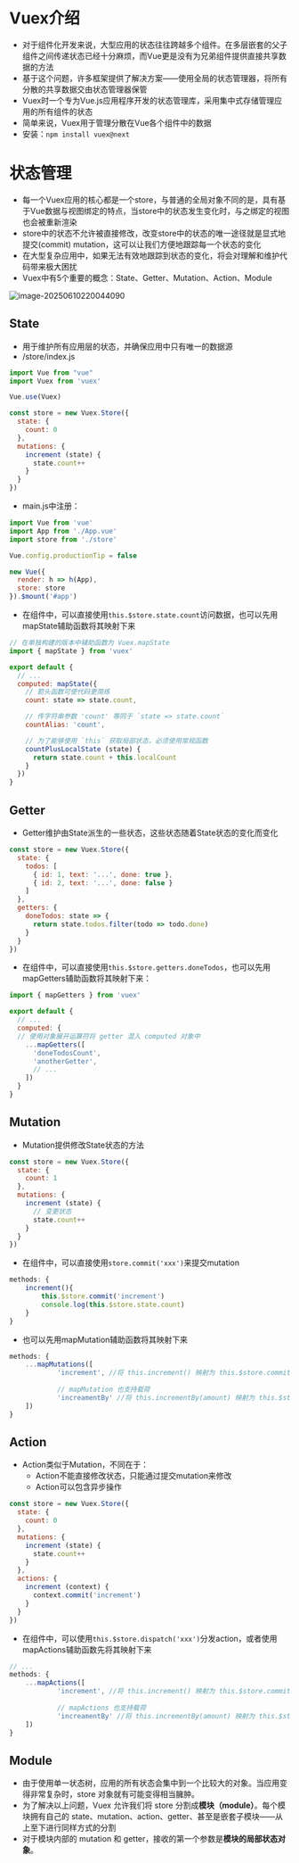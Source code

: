 # Vuex介绍

- 对于组件化开发来说，大型应用的状态往往跨越多个组件。在多层嵌套的父子组件之间传递状态已经十分麻烦，而Vue更是没有为兄弟组件提供直接共享数据的方法
- 基于这个问题，许多框架提供了解决方案——使用全局的状态管理器，将所有分散的共享数据交由状态管理器保管
- Vuex时一个专为Vue.js应用程序开发的状态管理库，采用集中式存储管理应用的所有组件的状态
- 简单来说，Vuex用于管理分散在Vue各个组件中的数据
- 安装：`npm install vuex@next`

# 状态管理

- 每一个Vuex应用的核心都是一个store，与普通的全局对象不同的是，具有基于Vue数据与视图绑定的特点，当store中的状态发生变化时，与之绑定的视图也会被重新渲染
- store中的状态不允许被直接修改，改变store中的状态的唯一途径就是显式地提交(commit) mutation，这可以让我们方便地跟踪每一个状态的变化
- 在大型复杂应用中，如果无法有效地跟踪到状态的变化，将会对理解和维护代码带来极大困扰
- Vuex中有5个重要的概念：State、Getter、Mutation、Action、Module

![image-20250610220044090](./images/image-20250610220044090.png)

## State

- 用于维护所有应用层的状态，并确保应用中只有唯一的数据源
- /store/index.js

```js
import Vue from "vue"
import Vuex from 'vuex'

Vue.use(Vuex)

const store = new Vuex.Store({
  state: {
    count: 0
  },
  mutations: {
    increment (state) {
      state.count++
    }
  }
})
```

- main.js中注册：

```js
import Vue from 'vue'
import App from './App.vue'
import store from './store'

Vue.config.productionTip = false

new Vue({
  render: h => h(App),
  store: store
}).$mount('#app')
```

- 在组件中，可以直接使用`this.$store.state.count`访问数据，也可以先用mapState辅助函数将其映射下来

```js
// 在单独构建的版本中辅助函数为 Vuex.mapState
import { mapState } from 'vuex'

export default {
  // ...
  computed: mapState({
    // 箭头函数可使代码更简练
    count: state => state.count,

    // 传字符串参数 'count' 等同于 `state => state.count`
    countAlias: 'count',

    // 为了能够使用 `this` 获取局部状态，必须使用常规函数
    countPlusLocalState (state) {
      return state.count + this.localCount
    }
  })
}
```

## Getter

- Getter维护由State派生的一些状态，这些状态随着State状态的变化而变化

```js
const store = new Vuex.Store({
  state: {
    todos: [
      { id: 1, text: '...', done: true },
      { id: 2, text: '...', done: false }
    ]
  },
  getters: {
    doneTodos: state => {
      return state.todos.filter(todo => todo.done)
    }
  }
})
```

- 在组件中，可以直接使用`this.$store.getters.doneTodos`，也可以先用mapGetters辅助函数将其映射下来：

```js
import { mapGetters } from 'vuex'

export default {
  // ...
  computed: {
  // 使用对象展开运算符将 getter 混入 computed 对象中
    ...mapGetters([
      'doneTodosCount',
      'anotherGetter',
      // ...
    ])
  }
}
```

## Mutation

- Mutation提供修改State状态的方法

```js
const store = new Vuex.Store({
  state: {
    count: 1
  },
  mutations: {
    increment (state) {
      // 变更状态
      state.count++
    }
  }
})
```

- 在组件中，可以直接使用`store.commit('xxx')`来提交mutation

```js
methods: {
	increment(){
		this.$store.commit('increment')
		console.log(this.$store.state.count)
	}
}
```

- 也可以先用mapMutation辅助函数将其映射下来

```js
methods: {
	...mapMutations([
			'increment', //将 this.increment() 映射为 this.$store.commit('increament')
			
			// mapMutation 也支持载荷
			'increamentBy' //将 this.incrementBy(amount) 映射为 this.$store.commit('increamentBy', amount)
	])
}
```

## Action

- Action类似于Mutation，不同在于：
  - Action不能直接修改状态，只能通过提交mutation来修改
  - Action可以包含异步操作

```js
const store = new Vuex.Store({
  state: {
    count: 0
  },
  mutations: {
    increment (state) {
      state.count++
    }
  },
  actions: {
    increment (context) {
      context.commit('increment')
    }
  }
})
```

- 在组件中，可以使用`this.$store.dispatch('xxx')`分发action，或者使用mapActions辅助函数先将其映射下来

```js
// ...
methods: {
	...mapActions([
			'increment', //将 this.increment() 映射为 this.$store.commit('increament')
			
			// mapActions 也支持载荷
			'increamentBy' //将 this.incrementBy(amount) 映射为 this.$store.commit('increamentBy', amount)
	])
}
```

## Module

- 由于使用单一状态树，应用的所有状态会集中到一个比较大的对象。当应用变得非常复杂时，store 对象就有可能变得相当臃肿。
- 为了解决以上问题，Vuex 允许我们将 store 分割成**模块（module）**。每个模块拥有自己的 state、mutation、action、getter、甚至是嵌套子模块——从上至下进行同样方式的分割
- 对于模块内部的 mutation 和 getter，接收的第一个参数是**模块的局部状态对象**。